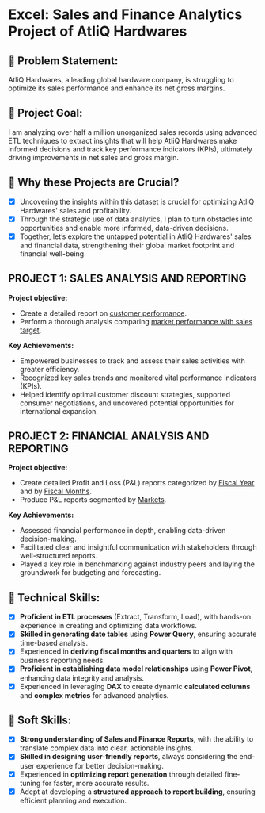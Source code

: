 # Excel: Sales and Finance Analytics Project of AtliQ Hardwares

## 	Problem Statement:
AtliQ Hardwares, a leading global hardware company, is struggling to optimize its sales performance and enhance its net gross margins.
## 	Project Goal:
I am analyzing over half a million unorganized sales records using advanced ETL techniques to extract insights that will help AtliQ Hardwares make informed decisions and track key performance indicators (KPIs), ultimately driving improvements in net sales and gross margin.

## 	Why these Projects are Crucial?
- [x]	Uncovering the insights within this dataset is crucial for optimizing AtliQ Hardwares' sales and profitability.
- [x]	Through the strategic use of data analytics, I plan to turn obstacles into opportunities and enable more informed, data-driven decisions.
- [x]	Together, let’s explore the untapped potential in AtliQ Hardwares' sales and financial data, strengthening their global market footprint and financial well-being.

## PROJECT 1: SALES ANALYSIS AND REPORTING
**Project objective:**
- Create a detailed report on [customer performance](https://github.com/ankurkatiyar167/Excel-Sales-and-Financial-Analytics/blob/main/Customer%20Performance%20Report.pdf).
- Perform a thorough analysis comparing [market performance with sales target](https://github.com/ankurkatiyar167/Excel-Sales-and-Financial-Analytics/blob/main/Market%20Performance%20vs%20Target.pdf).

**Key Achievements:**
- Empowered businesses to track and assess their sales activities with greater efficiency.
- Recognized key sales trends and monitored vital performance indicators (KPIs).
- Helped identify optimal customer discount strategies, supported consumer negotiations, and uncovered potential opportunities for international expansion.

## PROJECT 2: FINANCIAL ANALYSIS AND REPORTING
**Project objective:**
- Create detailed Profit and Loss (P&L) reports categorized by [Fiscal Year](https://github.com/ankurkatiyar167/Excel-Sales-and-Financial-Analytics/blob/main/P%20%26%20L%20Fiscal%20Years%20.pdf) and by [Fiscal Months](https://github.com/ankurkatiyar167/Excel-Sales-and-Financial-Analytics/blob/main/P%20%26%20L%20Months.pdf).
- Produce P&L reports segmented by [Markets](https://github.com/ankurkatiyar167/Excel-Sales-and-Financial-Analytics/blob/main/P%20%26%20L%20for%20Markets.pdf).

**Key Achievements:**
- Assessed financial performance in depth, enabling data-driven decision-making.
- Facilitated clear and insightful communication with stakeholders through well-structured reports.
- Played a key role in benchmarking against industry peers and laying the groundwork for budgeting and forecasting.

## 	Technical Skills:
- [x]	**Proficient in ETL processes** (Extract, Transform, Load), with hands-on experience in creating and optimizing data workflows.
- [x]	**Skilled in generating date tables** using **Power Query**, ensuring accurate time-based analysis.
- [x]	Experienced in **deriving fiscal months and quarters** to align with business reporting needs.
- [x]	**Proficient in establishing data model relationships** using **Power Pivot**, enhancing data integrity and analysis.
- [x]	Experienced in leveraging **DAX** to create dynamic **calculated columns** and **complex metrics** for advanced analytics.

## 	Soft Skills:
- [x]	**Strong understanding of Sales and Finance Reports**, with the ability to translate complex data into clear, actionable insights.
- [x]	**Skilled in designing user-friendly reports**, always considering the end-user experience for better decision-making.
- [x]	Experienced in **optimizing report generation** through detailed fine-tuning for faster, more accurate results.
- [x] Adept at developing a **structured approach to report building**, ensuring efficient planning and execution.
